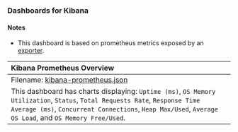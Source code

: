 ### Dashboards for Kibana

#### Notes

- This dashboard is based on prometheus metrics exposed by an [exporter](https://github.com/pjhampton/kibana-prometheus-exporter).

|Kibana Prometheus Overview|
|:------------------|
|Filename: [kibana-prometheus.json](kibana-prometheus.json)|
|This dashboard has charts displaying: `Uptime (ms)`, `OS Memory Utilization`, `Status`, `Total Requests Rate`, `Response Time Average (ms)`, `Concurrent Connections`, `Heap Max/Used`, `Average OS Load`, and `OS Memory Free/Used`.|
